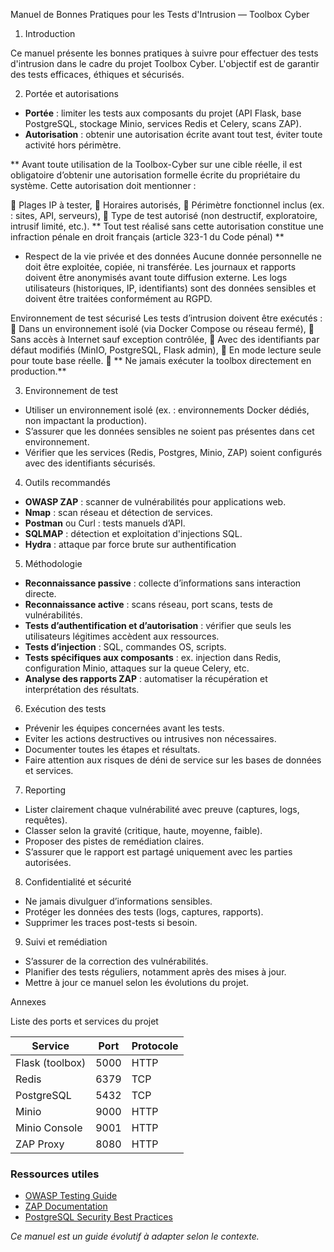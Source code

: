  Manuel de Bonnes Pratiques pour les Tests d'Intrusion — Toolbox Cyber

 1. Introduction

Ce manuel présente les bonnes pratiques à suivre pour effectuer des tests d'intrusion dans le cadre du projet Toolbox Cyber. L'objectif est de garantir des tests efficaces, éthiques et sécurisés.

 2. Portée et autorisations

- **Portée** : limiter les tests aux composants du projet (API Flask, base PostgreSQL, stockage Minio, services Redis et Celery, scans ZAP).
- **Autorisation** : obtenir une autorisation écrite avant tout test, éviter toute activité hors périmètre.
 
** Avant toute utilisation de la Toolbox-Cyber sur une cible réelle, il est obligatoire d’obtenir une autorisation formelle écrite du propriétaire du système. Cette autorisation doit mentionner :

	Plages IP à tester,
	Horaires autorisés,
	Périmètre fonctionnel inclus (ex. : sites, API, serveurs),
	Type de test autorisé (non destructif, exploratoire, intrusif limité, etc.).
** Tout test réalisé sans cette autorisation constitue une infraction pénale en droit français (article 323-1 du Code pénal) **

- Respect de la vie privée et des données
Aucune donnée personnelle ne doit être exploitée, copiée, ni transférée.
Les journaux et rapports doivent être anonymisés avant toute diffusion externe.
Les logs utilisateurs (historiques, IP, identifiants) sont des données sensibles et doivent être traitées conformément au RGPD.

Environnement de test sécurisé
Les tests d’intrusion doivent être exécutés :
	Dans un environnement isolé (via Docker Compose ou réseau fermé),
	Sans accès à Internet sauf exception contrôlée,
	Avec des identifiants par défaut modifiés (MinIO, PostgreSQL, Flask admin),
	En mode lecture seule pour toute base réelle.
	**  Ne jamais exécuter la toolbox directement en production.** 


 3. Environnement de test

- Utiliser un environnement isolé (ex. : environnements Docker dédiés, non impactant la production).
- S’assurer que les données sensibles ne soient pas présentes dans cet environnement.
- Vérifier que les services (Redis, Postgres, Minio, ZAP) soient configurés avec des identifiants sécurisés.

4. Outils recommandés

- **OWASP ZAP** : scanner de vulnérabilités pour applications web.
- **Nmap** : scan réseau et détection de services.
- **Postman** ou Curl : tests manuels d’API.
- **SQLMAP** : détection et exploitation d'injections SQL.
- **Hydra** : attaque par force brute sur authentification

5. Méthodologie

- **Reconnaissance passive** : collecte d’informations sans interaction directe.
- **Reconnaissance active** : scans réseau, port scans, tests de vulnérabilités.
- **Tests d’authentification et d’autorisation** : vérifier que seuls les utilisateurs légitimes accèdent aux ressources.
- **Tests d’injection** : SQL, commandes OS, scripts.
- **Tests spécifiques aux composants** : ex. injection dans Redis, configuration Minio, attaques sur la queue Celery, etc.
- **Analyse des rapports ZAP** : automatiser la récupération et interprétation des résultats.

6. Exécution des tests

- Prévenir les équipes concernées avant les tests.
- Eviter les actions destructives ou intrusives non nécessaires.
- Documenter toutes les étapes et résultats.
- Faire attention aux risques de déni de service sur les bases de données et services.

 7. Reporting

- Lister clairement chaque vulnérabilité avec preuve (captures, logs, requêtes).
- Classer selon la gravité (critique, haute, moyenne, faible).
- Proposer des pistes de remédiation claires.
- S’assurer que le rapport est partagé uniquement avec les parties autorisées.

 8. Confidentialité et sécurité

- Ne jamais divulguer d’informations sensibles.
- Protéger les données des tests (logs, captures, rapports).
- Supprimer les traces post-tests si besoin.

9. Suivi et remédiation

- S’assurer de la correction des vulnérabilités.
- Planifier des tests réguliers, notamment après des mises à jour.
- Mettre à jour ce manuel selon les évolutions du projet.



 Annexes

 Liste des ports et services du projet

| Service | Port | Protocole |
|---------|------|-----------|
| Flask (toolbox) | 5000 | HTTP |
| Redis | 6379 | TCP |
| PostgreSQL | 5432 | TCP |
| Minio | 9000 | HTTP |
| Minio Console | 9001 | HTTP |
| ZAP Proxy | 8080 | HTTP |

### Ressources utiles

- [OWASP Testing Guide](https://owasp.org/www-project-web-security-testing-guide/)
- [ZAP Documentation](https://www.zaproxy.org/docs/)
- [PostgreSQL Security Best Practices](https://www.postgresql.org/docs/current/security.html)



*Ce manuel est un guide évolutif à adapter selon le contexte.*

